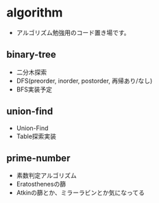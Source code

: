 # algorithm
* アルゴリズム勉強用のコード置き場です。

## binary-tree
* 二分木探索
* DFS(preorder, inorder, postorder, 再帰あり/なし)
* BFS実装予定

## union-find
* Union-Find
* Table探索実装

## prime-number
* 素数判定アルゴリズム
* Eratosthenesの篩
* Atkinの篩とか、ミラーラビンとか気になってる